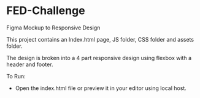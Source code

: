 # FED-Challenge
Figma Mockup to Responsive Design

This project contains an Index.html page, JS folder, CSS folder and assets folder.

The design is broken into a 4 part responsive design using flexbox with a header and footer.

To Run:
- Open the index.html file or preview it in your editor using local host.
